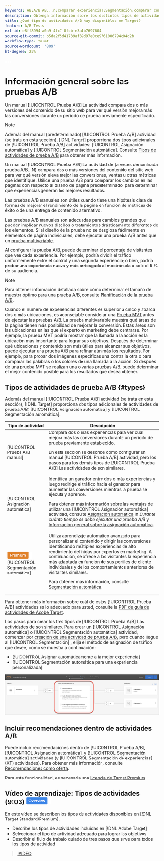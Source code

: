 ```yaml
---
keywords: AB;A/B;AB...n;comparar experiencias;Segmentación;comparar contenido;Segmentación automática;Asignación automática
description: Obtenga información sobre los distintos tipos de actividades de prueba A/B en Adobe [!DNL Target] - Manual, Asignación automática y Segmentación automática. Elija el que sea adecuado para usted.
title: ¿Qué tipo de actividades A/B hay disponibles en Target?
feature: A/B Tests
exl-id: e8ff8994-a0a9-4fc7-8fcb-e3a1b7697604
source-git-commit: b5da2f5d41739af39d97e0ce9761006794c04d2b
workflow-type: tm+mt
source-wordcount: '809'
ht-degree: 25%

---
```


# Información general sobre las pruebas A/B

Un manual [!UICONTROL Prueba A/B] La actividad compara dos o más versiones del contenido de su sitio web para ver qué versión mejora más las conversiones durante un periodo de prueba previamente especificado.

>[!NOTE]
>
>Además del manual (predeterminado) [!UICONTROL Prueba A/B] actividad (se trata en esta sección), [!DNL Target] proporciona dos tipos adicionales de [!UICONTROL Prueba A/B] actividades: [!UICONTROL Asignación automática] y [!UICONTROL Segmentación automática]. Consulte [Tipos de actividades de prueba A/B](#types) para obtener más información.

Un manual [!UICONTROL Prueba A/B] La actividad de (a veces denominada prueba A/B...N) compara dos o más versiones del contenido del sitio web para ver qué versión eleva mejor las conversiones, ventas u otras métricas que identifique. Utilice una prueba A/B para comparar los cambios en las páginas con respecto al diseño de página predeterminado, para determinar qué experiencias generan los mejores resultados.

Las pruebas A/B manuales son útiles cuando tiene una hipótesis clara de formas de mejorar el rendimiento de la página en función de métricas de éxito o de una entrega de contenido alternativo.

Las pruebas A/B manuales son adecuadas para cambios grandes que pueden implicar nuevos diseños o tratamientos drásticamente diferentes de los elementos. Si el diseño de la prueba no se desglosa fácilmente en elementos de página individuales, debe ejecutar una prueba A/B antes que un [prueba multivariable](/help/main/c-activities/c-multivariate-testing/multivariate-testing.md).

Al configurar la prueba A/B, puede determinar el porcentaje de visitantes que ven cada experiencia. Por ejemplo, podría dividir el tráfico uniformemente entre el control y una segunda experiencia; o bien, podría probar una experiencia nueva y más arriesgada al mostrársela a solo el 5 % de su audiencia.

>[!NOTE]
>
>Para obtener información detallada sobre cómo determinar el tamaño de muestra óptimo para una prueba A/B, consulte [Planificación de la prueba A/B](/help/main/c-activities/t-test-ab/sample-size-determination.md).

Cuando el número de experiencias diferentes es superior a cinco y abarca dos o más ubicaciones, es aconsejable considerar una [Prueba MVT](/help/main/c-activities/c-multivariate-testing/multivariate-testing.md) antes de ejecutar las pruebas A/B. La prueba multivariable muestra qué áreas de la página tienen más posibilidad de mejorar la conversión. Estas áreas son las ubicaciones en las que el experto en marketing debe centrarse. Por ejemplo, la prueba MVT podría mostrar que la llamada a la acción es la ubicación más importante para lograr sus objetivos. Después de determinar qué ubicaciones y contenido son más útiles para alcanzar sus objetivos, puede ejecutar una prueba A/B para refinar aún más los resultados. Por ejemplo, para probar dos imágenes específicas una contra la otra o para comparar las palabras o los colores de una llamada a la acción. Si después de una prueba MVT se realizan una o varias pruebas A/B, puede determinar el mejor contenido posible para los resultados que desea obtener.

## Tipos de actividades de prueba A/B {#types}

Además del manual [!UICONTROL Prueba A/B] actividad (se trata en esta sección), [!DNL Target] proporciona dos tipos adicionales de actividades de prueba A/B: [!UICONTROL Asignación automática] y [!UICONTROL Segmentación automática].

| Tipo de actividad | Descripción |
| --- | --- |
| [!UICONTROL Prueba A/B manual] | Compara dos o más experiencias para ver cuál mejora más las conversiones durante un periodo de prueba previamente establecido.<P>En esta sección se describe cómo configurar un manual [!UICONTROL Prueba A/B] actividad, pero los pasos para los demás tipos de [!UICONTROL Prueba A/B] Las actividades de son similares. |
| [!UICONTROL Asignación automática] | Identifica un ganador entre dos o más experiencias y luego redirige el tráfico hacia el ganador para aumentar las conversiones mientras la prueba se ejecuta y aprende.<P>Para obtener más información sobre las ventajas de utilizar una [!UICONTROL Asignación automática] actividad, consulte [Asignación automática](/help/main/c-activities/t-test-ab/sample-size-determination.md#auto-allocate) in *Durante cuánto tiempo se debe ejecutar una prueba A/B* y [Información general sobre la asignación automática](/help/main/c-activities/automated-traffic-allocation/automated-traffic-allocation.md). |
| ![Distintivo Premium](/help/main/assets/premium.png) [!UICONTROL Segmentación automática] | Utiliza aprendizaje automático avanzado para personalizar el contenido y dirigir las conversiones identificando múltiples experiencias de alto rendimiento definidas por expertos en marketing. A continuación, se ofrece a los visitantes la experiencia más adaptada en función de sus perfiles de cliente individuales y de los comportamientos anteriores de visitantes similares.<P>Para obtener más información, consulte [Segmentación automática](/help/main/c-activities/auto-target/auto-target-to-optimize.md). |

Para obtener más información sobre cuál de estos [!UICONTROL Prueba A/B] actividades es lo adecuado para usted, consulte la [PDF de guía de actividades de Adobe Target](/help/main/c-activities/target-activities-guide.md).

Los pasos para crear los tres tipos de [!UICONTROL Prueba A/B] Las actividades de son similares. Para crear un [!UICONTROL Asignación automática] o [!UICONTROL Segmentación automática] actividad, comenzar por [creación de una actividad de prueba A/B](/help/main/c-activities/t-test-ab/t-test-create-ab/test-create-ab.md), pero cuando llegue al [!UICONTROL Segmentación] , elija el método de asignación de tráfico que desee, como se muestra a continuación:

* [!UICONTROL Asignar automáticamente a la mejor experiencia]
* [!UICONTROL Segmentación automática para una experiencia personalizada]

![Configuración del método de asignación de tráfico](/help/main/c-activities/t-test-ab/t-test-create-ab/assets/traffic-allocation-method.png)

## Incluir recomendaciones dentro de actividades A/B

Puede incluir recomendaciones dentro de [!UICONTROL Prueba A/B], [!UICONTROL Asignación automática], y [!UICONTROL Segmentación automática] actividades (y [!UICONTROL Segmentación de experiencias] (XT) actividades). Para obtener más información, consulte [Recomendaciones como oferta](/help/main/c-recommendations/recommendations-as-an-offer.md).

Para esta funcionalidad, es necesaria una [licencia de Target Premium](/help/main/c-intro/intro.md#premium)

## Vídeo de aprendizaje: Tipos de actividades (9:03) ![Distintivo de información general](/help/main/assets/overview.png)

En este vídeo se describen los tipos de actividades disponibles en [!DNL Target Standard/Premium].

* Describe los tipos de actividades incluidas en [!DNL Adobe Target]
* Seleccionar el tipo de actividad adecuado para lograr los objetivos
* Describir el flujo de trabajo guiado de tres pasos que sirve para todos los tipos de actividad

>[!VIDEO](https://video.tv.adobe.com/v/17386)
